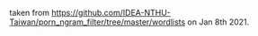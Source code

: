 taken from https://github.com/IDEA-NTHU-Taiwan/porn_ngram_filter/tree/master/wordlists on Jan 8th 2021.
